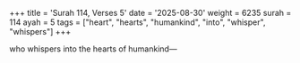 +++
title = 'Surah 114, Verses 5'
date = '2025-08-30'
weight = 6235
surah = 114
ayah = 5
tags = ["heart", "hearts", "humankind", "into", "whisper", "whispers"]
+++

who whispers into the hearts of humankind—